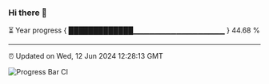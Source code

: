 ### Hi there 👋

⏳ Year progress { █████████████▁▁▁▁▁▁▁▁▁▁▁▁▁▁▁▁▁ } 44.68 %

---

⏰ Updated on Wed, 12 Jun 2024 12:28:13 GMT

![Progress Bar CI](https://github.com/liununu/liununu/workflows/Progress%20Bar%20CI/badge.svg)
